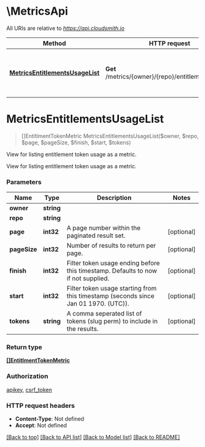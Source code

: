 # \MetricsApi

All URIs are relative to *https://api.cloudsmith.io*

Method | HTTP request | Description
------------- | ------------- | -------------
[**MetricsEntitlementsUsageList**](MetricsApi.md#MetricsEntitlementsUsageList) | **Get** /metrics/{owner}/{repo}/entitlements/usage/ | View for listing entitlement token usage as a metric.


# **MetricsEntitlementsUsageList**
> []EntitlmentTokenMetric MetricsEntitlementsUsageList($owner, $repo, $page, $pageSize, $finish, $start, $tokens)

View for listing entitlement token usage as a metric.

View for listing entitlement token usage as a metric.


### Parameters

Name | Type | Description  | Notes
------------- | ------------- | ------------- | -------------
 **owner** | **string**|  | 
 **repo** | **string**|  | 
 **page** | **int32**| A page number within the paginated result set. | [optional] 
 **pageSize** | **int32**| Number of results to return per page. | [optional] 
 **finish** | **int32**| Filter token usage ending before this timestamp. Defaults to now if not supplied. | [optional] 
 **start** | **int32**| Filter token usage starting from this timestamp (seconds since Jan 01 1970. (UTC)). | [optional] 
 **tokens** | **string**| A comma seperated list of tokens (slug perm) to include in the results. | [optional] 

### Return type

[**[]EntitlmentTokenMetric**](EntitlmentTokenMetric.md)

### Authorization

[apikey](../README.md#apikey), [csrf_token](../README.md#csrf_token)

### HTTP request headers

 - **Content-Type**: Not defined
 - **Accept**: Not defined

[[Back to top]](#) [[Back to API list]](../README.md#documentation-for-api-endpoints) [[Back to Model list]](../README.md#documentation-for-models) [[Back to README]](../README.md)

